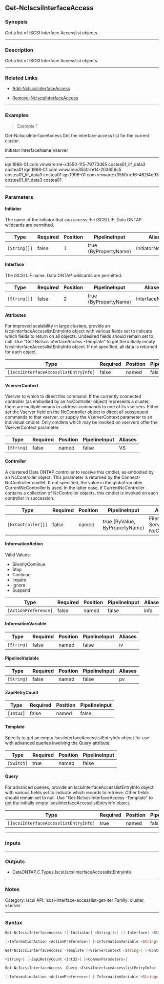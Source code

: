 Get-NcIscsiInterfaceAccess
--------------------------

### Synopsis
Get a list of iSCSI Interface Accesslist objects.

---

### Description

Get a list of iSCSI Interface Accesslist objects.

---

### Related Links
* [Add-NcIscsiInterfaceAccess](Add-NcIscsiInterfaceAccess)

* [Remove-NcIscsiInterfaceAccess](Remove-NcIscsiInterfaceAccess)

---

### Examples
> Example 1

Get-NcIscsiInterfaceAccess
Get the interface access list for the current cluster.

Initiator                                                    InterfaceName              Vserver
---------                                                    -------------              -------
iqn.1998-01.com.vmware:rre-x3550-115-79773d65                costea01_lif_data3         costea01
iqn.1998-01.com.vmware:x3550rre14-203659c5                   costea01_lif_data3         costea01
iqn.1998-01.com.vmware:x3550rre16-462f4c93                   costea01_lif_data3         costea01

---

### Parameters
#### **Initiator**
The name of the initiator that can access the iSCSI LIF.  Data ONTAP wildcards are permitted.

|Type        |Required|Position|PipelineInput        |Aliases          |
|------------|--------|--------|---------------------|-----------------|
|`[String[]]`|false   |1       |true (ByPropertyName)|InitiatorNodename|

#### **Interface**
The iSCSI LIF name.  Data ONTAP wildcards are permitted.

|Type        |Required|Position|PipelineInput        |Aliases      |
|------------|--------|--------|---------------------|-------------|
|`[String[]]`|false   |2       |true (ByPropertyName)|InterfaceName|

#### **Attributes**
For improved scalability in large clusters, provide an IscsiInterfaceAccesslistEntryInfo object with various fields set to indicate which fields to return on all objects.  Undesired fields should remain set to null.  Use "Get-NcIscsiInterfaceAccess -Template" to get the initially empty IscsiInterfaceAccesslistEntryInfo object.  If not specified, all data is returned for each object.

|Type                                 |Required|Position|PipelineInput|
|-------------------------------------|--------|--------|-------------|
|`[IscsiInterfaceAccesslistEntryInfo]`|false   |named   |false        |

#### **VserverContext**
Vserver to which to direct this command.  If the currently connected controller (as embodied by an NcController object) represents a cluster, there are multiple means to address commands to one of its vservers.  Either set the Vserver field on the NcController object to direct all subsequent commands to that vserver, or supply the VserverContext parameter to an individual cmdlet.  Only cmdlets which may be invoked on vservers offer the VserverContext parameter.

|Type      |Required|Position|PipelineInput|Aliases|
|----------|--------|--------|-------------|-------|
|`[String]`|false   |named   |false        |VS     |

#### **Controller**
A clustered Data ONTAP controller to receive this cmdlet, as embodied by an NcController object.  This parameter is returned by the Connect-NcController cmdlet.  If not specified, the value in the global variable CurrentNcController is used.  In the latter case, if CurrentNcController contains a collection of NcController objects, this cmdlet is invoked on each controller in succession.

|Type              |Required|Position|PipelineInput                 |Aliases                          |
|------------------|--------|--------|------------------------------|---------------------------------|
|`[NcController[]]`|false   |named   |true (ByValue, ByPropertyName)|Filer<br/>Server<br/>NcController|

#### **InformationAction**

Valid Values:

* SilentlyContinue
* Stop
* Continue
* Inquire
* Ignore
* Suspend

|Type                |Required|Position|PipelineInput|Aliases|
|--------------------|--------|--------|-------------|-------|
|`[ActionPreference]`|false   |named   |false        |infa   |

#### **InformationVariable**

|Type      |Required|Position|PipelineInput|Aliases|
|----------|--------|--------|-------------|-------|
|`[String]`|false   |named   |false        |iv     |

#### **PipelineVariable**

|Type      |Required|Position|PipelineInput|Aliases|
|----------|--------|--------|-------------|-------|
|`[String]`|false   |named   |false        |pv     |

#### **ZapiRetryCount**

|Type     |Required|Position|PipelineInput|
|---------|--------|--------|-------------|
|`[Int32]`|false   |named   |false        |

#### **Template**
Specify to get an empty IscsiInterfaceAccesslistEntryInfo object for use with advanced queries involving the Query attribute.

|Type      |Required|Position|PipelineInput|
|----------|--------|--------|-------------|
|`[Switch]`|true    |named   |false        |

#### **Query**
For advanced queries, provide an IscsiInterfaceAccesslistEntryInfo object with various fields set to indicate which records to retrieve.  Other fields should remain set to null.  Use "Get-NcIscsiInterfaceAccess -Template" to get the initially empty IscsiInterfaceAccesslistEntryInfo object.

|Type                                 |Required|Position|PipelineInput|
|-------------------------------------|--------|--------|-------------|
|`[IscsiInterfaceAccesslistEntryInfo]`|true    |named   |false        |

---

### Inputs

---

### Outputs
* DataONTAP.C.Types.Iscsi.IscsiInterfaceAccesslistEntryInfo

---

### Notes
Category: iscsi
API: iscsi-interface-accesslist-get-iter
Family: cluster, vserver

---

### Syntax
```PowerShell
Get-NcIscsiInterfaceAccess [[-Initiator] <String[]>] [[-Interface] <String[]>] [-Attributes <IscsiInterfaceAccesslistEntryInfo>] [-VserverContext <String>] [-Controller <NcController[]>] 
```
```PowerShell
[-InformationAction <ActionPreference>] [-InformationVariable <String>] [-PipelineVariable <String>] [-ZapiRetryCount <Int32>] [<CommonParameters>]
```
```PowerShell
Get-NcIscsiInterfaceAccess -Template [-VserverContext <String>] [-Controller <NcController[]>] [-InformationAction <ActionPreference>] [-InformationVariable <String>] [-PipelineVariable 
```
```PowerShell
<String>] [-ZapiRetryCount <Int32>] [<CommonParameters>]
```
```PowerShell
Get-NcIscsiInterfaceAccess -Query <IscsiInterfaceAccesslistEntryInfo> [-Attributes <IscsiInterfaceAccesslistEntryInfo>] [-VserverContext <String>] [-Controller <NcController[]>] 
```
```PowerShell
[-InformationAction <ActionPreference>] [-InformationVariable <String>] [-PipelineVariable <String>] [-ZapiRetryCount <Int32>] [<CommonParameters>]
```
